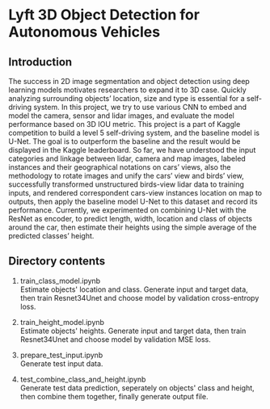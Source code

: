 # Lyft 3D Object Detection for Autonomous Vehicles

## Introduction
The success in 2D image segmentation and object detection using deep learning models motivates researchers to expand it to 3D case. Quickly analyzing surrounding objects’ location, size and type is essential for a self-driving system. In this project, we try to use various CNN to embed and model the camera, sensor and lidar images, and evaluate the model performance based on 3D IOU metric. This project is a part of Kaggle competition to build a level 5 self-driving system, and the baseline model is U-Net. The goal is to outperform the baseline and the result would be displayed in the Kaggle leaderboard. So far, we have understood the input categories and linkage between lidar, camera and map images, labeled instances and their geographical notations on cars’ views, also the methodology to rotate images and unify the cars’ view and birds’ view, successfully transformed unstructured birds-view lidar data to training inputs, and rendered correspondent cars-view instances location on map to outputs, then apply the baseline model U-Net to this dataset and record its performance. Currently, we experimented on combining U-Net with the ResNet as encoder, to predict length, width, location and class of objects around the car, then estimate their heights using the simple average of the predicted classes’ height.

## Directory contents
1. train_class_model.ipynb  
   Estimate objects' location and class. Generate input and target data, then train Resnet34Unet and choose model by validation cross-entropy loss.

2. train_height_model.ipynb  
   Estimate objects' heights. Generate input and target data, then train Resnet34Unet and choose model by validation MSE loss.

2. prepare_test_input.ipynb  
   Generate test input data.
   
2. test_combine_class_and_height.ipynb    
   Generate test data prediction, seperately on objects' class and height, then combine them together, finally generate output file.
